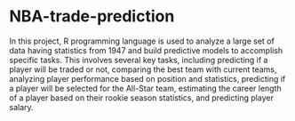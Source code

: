 # NBA-trade-prediction

In this project, R programming language is used to analyze a large set of data having statistics from 1947 and build predictive models to accomplish specific tasks. This involves several key tasks, including predicting if a player will be traded or not, comparing the best team with current teams, analyzing player performance based on position and statistics, predicting if a player will be selected for the All-Star team, estimating the career length of a player based on their rookie season statistics, and
predicting player salary.
